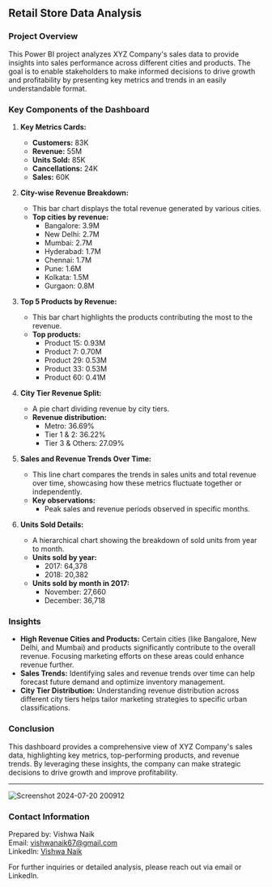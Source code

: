 ##  Retail Store Data Analysis

### Project Overview
This Power BI project analyzes XYZ Company's sales data to provide insights into sales performance across different cities and products. The goal is to enable stakeholders to make informed decisions to drive growth and profitability by presenting key metrics and trends in an easily understandable format.

### Key Components of the Dashboard

1. **Key Metrics Cards:**
   - **Customers:** 83K
   - **Revenue:** 55M
   - **Units Sold:** 85K
   - **Cancellations:** 24K
   - **Sales:** 60K

2. **City-wise Revenue Breakdown:**
   - This bar chart displays the total revenue generated by various cities.
   - **Top cities by revenue:**
     - Bangalore: 3.9M
     - New Delhi: 2.7M
     - Mumbai: 2.7M
     - Hyderabad: 1.7M
     - Chennai: 1.7M
     - Pune: 1.6M
     - Kolkata: 1.5M
     - Gurgaon: 0.8M

3. **Top 5 Products by Revenue:**
   - This bar chart highlights the products contributing the most to the revenue.
   - **Top products:**
     - Product 15: 0.93M
     - Product 7: 0.70M
     - Product 29: 0.53M
     - Product 33: 0.53M
     - Product 60: 0.41M

4. **City Tier Revenue Split:**
   - A pie chart dividing revenue by city tiers.
   - **Revenue distribution:**
     - Metro: 36.69%
     - Tier 1 & 2: 36.22%
     - Tier 3 & Others: 27.09%

5. **Sales and Revenue Trends Over Time:**
   - This line chart compares the trends in sales units and total revenue over time, showcasing how these metrics fluctuate together or independently.
   - **Key observations:**
     - Peak sales and revenue periods observed in specific months.

6. **Units Sold Details:**
   - A hierarchical chart showing the breakdown of sold units from year to month.
   - **Units sold by year:**
     - 2017: 64,378
     - 2018: 20,382
   - **Units sold by month in 2017:**
     - November: 27,660
     - December: 36,718

### Insights
- **High Revenue Cities and Products:** Certain cities (like Bangalore, New Delhi, and Mumbai) and products significantly contribute to the overall revenue. Focusing marketing efforts on these areas could enhance revenue further.
- **Sales Trends:** Identifying sales and revenue trends over time can help forecast future demand and optimize inventory management.
- **City Tier Distribution:** Understanding revenue distribution across different city tiers helps tailor marketing strategies to specific urban classifications.

### Conclusion
This dashboard provides a comprehensive view of XYZ Company's sales data, highlighting key metrics, top-performing products, and revenue trends. By leveraging these insights, the company can make strategic decisions to drive growth and improve profitability.

---
![Screenshot 2024-07-20 200912](https://github.com/user-attachments/assets/9c4f92f5-728b-4a65-a1d3-01851cb03aef)

### Contact Information
Prepared by: Vishwa Naik  
Email: vishwanaik67@gmail.com  
LinkedIn: [Vishwa Naik](http://www.linkedin.com/in/vishwa-naik-07-d)

For further inquiries or detailed analysis, please reach out via email or LinkedIn.
